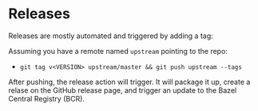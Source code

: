 # Releases

Releases are mostly automated and triggered by adding a tag:

Assuming you have a remote named `upstream` pointing to the repo:

* `git tag v<VERSION> upstream/master && git push upstream --tags`

After pushing, the release action will trigger. It will package it up, create a
relase on the GitHub release page, and trigger an update to the Bazel Central
Registry (BCR).
